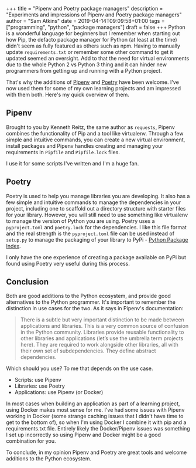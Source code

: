 +++
title = "Pipenv and Poetry package managers"
description = "Experiments and impressions of Pipenv and Poetry package managers"
author = "Sam Atkins"
date = 2019-04-14T09:09:58+01:00
tags = ["programming", "python", "package managers"]
draft = false
+++
Python is a wonderful language for beginners but I remember when starting out how Pip, the defacto package manager for Python (at least at the time) didn't seem as fully featured as others such as npm. Having to manually update `requirements.txt` or remember some other command to get it updated seemed an oversight. Add to that the need for virtual environments due to the whole Python 2 vs Python 3 thing and it can hinder new programmers from getting up and running with a Python project.

That's why the additions of [Pipenv](https://pipenv.readthedocs.io/en/latest/) and [Poetry](https://poetry.eustace.io) have been welcome. I've now used them for some of my own learning projects and am impressed with them both. Here's my quick overview of them.

## Pipenv

Brought to you by Kenneth Reitz, the same author as `requests`, Pipenv combines the functionality of Pip and a tool like virtualenv. Through a few simple and intuitive commands, you can create a new virtual environment, install packages and Pipenv handles creating and managing your requirements in `Pipfile` and `Pipfile.lock` files.

I use it for some scripts I've written and I'm a huge fan.

## Poetry

Poetry is used to help you manage libraries you are developing. It also has a few simple and intuitive commands to manage the dependencies in your project, including one to scaffold out a directory structure with starter files for your library.  However, you will still need to use something like virtualenv to manage the version of Python you are using. Poetry uses a `pyproject.toml` and `poetry.lock` for the dependencies. I like this file format and the real strength is the `pyproject.toml` file can be used instead of `setup.py` to manage the packaging of your library to PyPi - [Python Package Index](https://pypi.org).

I only have the one experience of creating a package available on PyPi but found using Poetry very useful during this process.

## Conclusion

Both are good additions to the Python ecosystem, and provide good alternatives to the Python programmer. It's important to remember the distinction in use cases for the two. As it says in Pipenv's documentation:

> There is a subtle but very important distinction to be made between applications and libraries. This is a very common source of confusion in the Python community.
> Libraries provide reusable functionality to other libraries and applications (let’s use the umbrella term projects here). They are required to work alongside other libraries, all with their own set of subdependencies. They define abstract dependencies.

Which should you use? To me that depends on the use case.

* Scripts: use Pipenv
* Libraries: use Poetry
* Applications: use Pipenv (or Docker)

In most cases when building an application as part of a learning project, using Docker makes most sense for me. I've had some issues with Pipenv working in Docker (some strange caching issues that I didn't have time to get to the bottom of), so when I'm using Docker I combine it with pip and a requirements.txt file. Entirely likely the Docker/Pipenv issues  was something I set up incorrectly so using Pipenv and Docker might be a good combination for you.

To conclude, in my opinion Pipenv and Poetry are great tools and welcome additions to the Python ecosystem.
